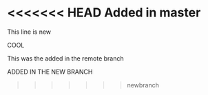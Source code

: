 <<<<<<< HEAD
Added in master
=======
This line is new 


COOL


This was the added in the remote branch





ADDED IN THE NEW BRANCH


>>>>>>> newbranch
